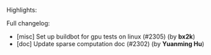 Highlights:

Full changelog:
   - [misc] Set up buildbot for gpu tests on linux (#2305) (by **bx2k**)
   - [doc] Update sparse computation doc (#2302) (by **Yuanming Hu**)
